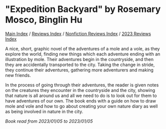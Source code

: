 # "Expedition Backyard" by Rosemary Mosco, Binglin Hu

[Main Index](../../../README.md) / [Reviews Index](../../README.md) / [Nonfiction Reviews Index](../README.md) / [2023 Reviews Index](README.md)

A nice, short, graphic novel of the adventures of a mole and a vole, as they explore the world, finding new things which each adventure ending with an illustration by mole. Their adventures begin in the countryside, and then they are accidentally transported to the city. Taking the change in stride, they continue their adventures, gathering more adventurers and making new friends.

In the process of going through their adventures, the reader is given notes on the creatures they encounter in the countryside and the city, showing that nature is all around us and all we need to do is to look out for them to have adventures of our own. The book ends with a guide on how to draw mole and vole and how to go about creating your own nature diary as well as being involved in nature in the city.

*Book read from 2023/01/05 to 2023/01/05*
